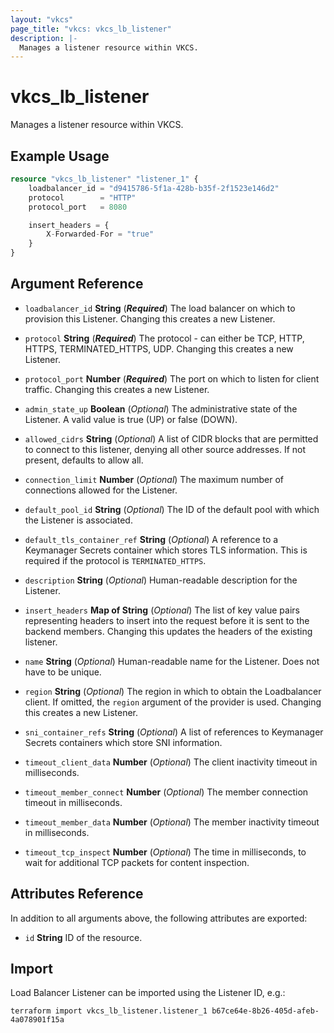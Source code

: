 ```yaml
---
layout: "vkcs"
page_title: "vkcs: vkcs_lb_listener"
description: |-
  Manages a listener resource within VKCS.
---
```


# vkcs_lb_listener

Manages a listener resource within VKCS.

## Example Usage
```terraform
resource "vkcs_lb_listener" "listener_1" {
	loadbalancer_id = "d9415786-5f1a-428b-b35f-2f1523e146d2"
	protocol        = "HTTP"
	protocol_port   = 8080

	insert_headers = {
		X-Forwarded-For = "true"
	}
}
```
## Argument Reference
- `loadbalancer_id` **String** (***Required***) The load balancer on which to provision this Listener. Changing this creates a new Listener.

- `protocol` **String** (***Required***) The protocol - can either be TCP, HTTP, HTTPS, TERMINATED_HTTPS, UDP. Changing this creates a new Listener.

- `protocol_port` **Number** (***Required***) The port on which to listen for client traffic. Changing this creates a new Listener.

- `admin_state_up` **Boolean** (*Optional*) The administrative state of the Listener. A valid value is true (UP) or false (DOWN).

- `allowed_cidrs` **String** (*Optional*) A list of CIDR blocks that are permitted to connect to this listener, denying all other source addresses. If not present, defaults to allow all.

- `connection_limit` **Number** (*Optional*) The maximum number of connections allowed for the Listener.

- `default_pool_id` **String** (*Optional*) The ID of the default pool with which the Listener is associated.

- `default_tls_container_ref` **String** (*Optional*) A reference to a Keymanager Secrets container which stores TLS information. This is required if the protocol is `TERMINATED_HTTPS`.

- `description` **String** (*Optional*) Human-readable description for the Listener.

- `insert_headers` <strong>Map of </strong>**String** (*Optional*) The list of key value pairs representing headers to insert into the request before it is sent to the backend members. Changing this updates the headers of the existing listener.

- `name` **String** (*Optional*) Human-readable name for the Listener. Does not have to be unique.

- `region` **String** (*Optional*) The region in which to obtain the Loadbalancer client. If omitted, the `region` argument of the provider is used. Changing this creates a new Listener.

- `sni_container_refs` **String** (*Optional*) A list of references to Keymanager Secrets containers which store SNI information.

- `timeout_client_data` **Number** (*Optional*) The client inactivity timeout in milliseconds.

- `timeout_member_connect` **Number** (*Optional*) The member connection timeout in milliseconds.

- `timeout_member_data` **Number** (*Optional*) The member inactivity timeout in milliseconds.

- `timeout_tcp_inspect` **Number** (*Optional*) The time in milliseconds, to wait for additional TCP packets for content inspection.


## Attributes Reference
In addition to all arguments above, the following attributes are exported:
- `id` **String** ID of the resource.



## Import

Load Balancer Listener can be imported using the Listener ID, e.g.:

```shell
terraform import vkcs_lb_listener.listener_1 b67ce64e-8b26-405d-afeb-4a078901f15a
```
